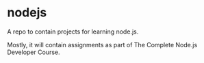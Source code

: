# nodejs

A repo to contain projects for learning node.js.

Mostly, it will contain assignments as part of The Complete Node.js Developer Course.
